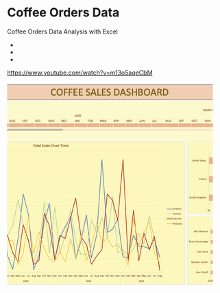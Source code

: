 # Coffee Orders Data
Coffee Orders Data Analysis with Excel

-
-
-

https://www.youtube.com/watch?v=m13o5aqeCbM

![](coffeeOrdersData.gif)
